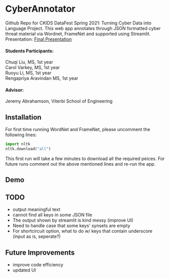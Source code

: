 # CyberAnnotator

Github Repo for CKIDS DataFest Spring 2021: Turning Cyber Data into Language Project. This web app annotates through JSON formatted cyber threat material via Wordnet, FrameNet and supported using Streamlit. 
Presentation: [Final Presentation](https://docs.google.com/presentation/d/1mhpxF4cnY0QpxWW-K0TgMlsAKG_97fRDCA9gQ81c2Ho/edit?usp=sharing)


#### Students Participants: 
Chuqi Liu, MS, 1st year
</br>
Carol Varkey, MS, 1st year
</br>
Ruoyu Li, MS, 1st year
</br>
Rengapriya Aravindan MS, 1st year
</br>

#### Advisor: 
Jeremy Abrahamson, Viterbi School of Engineering

## Installation 
For first time running WordNet and FrameNet, please uncomment the following lines:
```python
import nltk
nltk.download("all")
```
This first run will take a few minutes to download all the required peices. For future runs comment out the above mentioned lines and re-run the app. 

## Demo


## TODO
- output meaningful text
- cannot find all keys in some JSON file
- The output shown by streamlit is kind messy (improve UI)
- Need to handle case that some keys' synsets are empty
- For shortcircuit option, what to do w/ keys that contain underscore (input as is, seperate?)

## Future Improvements
- improve code efficiency
- updated UI
